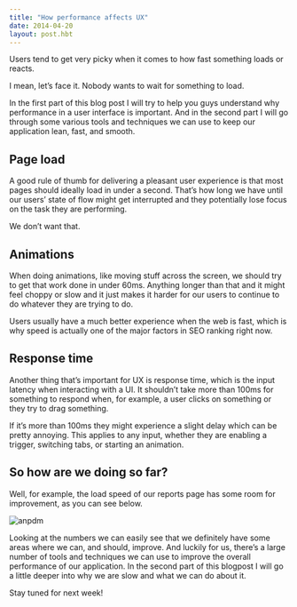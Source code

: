 ```yaml
---
title: "How performance affects UX"
date: 2014-04-20
layout: post.hbt
---
```


Users tend to get very picky when it comes to how fast something loads or reacts.

I mean, let’s face it. Nobody wants to wait for something to load.

In the first part of this blog post I will try to help you guys understand why performance in a user interface is important. And in the second part I will go through some various tools and techniques we can use to keep our application lean, fast, and smooth.

## Page load

A good rule of thumb for delivering a pleasant user experience is that most pages should ideally load in under a second. That’s how long we have until our users’ state of flow might get interrupted and they potentially lose focus on the task they are performing.

We don’t want that.

## Animations

When doing animations, like moving stuff across the screen, we should try to get that work done in under 60ms. Anything longer than that and it might feel choppy or slow and it just makes it harder for our users to continue to do whatever they are trying to do.

Users usually have a much better experience when the web is fast, which is why speed is actually one of the major factors in SEO ranking right now.

## Response time

Another thing that’s important for UX is response time, which is the input latency when interacting with a UI. It shouldn’t take more than 100ms for something to respond when, for example, a user clicks on something or they try to drag something.

If it’s more than 100ms they might experience a slight delay which can be pretty annoying. This applies to any input, whether they are enabling a trigger, switching tabs, or starting an animation.

## So how are we doing so far?

Well, for example, the load speed of our reports page has some room for improvement, as you can see below.

![anpdm](https://gist.github.com/kvzivn/ce1cdb75a367eb7be044/raw/3c277315938c40f50ca171b343779b4a9c0039d4/anpdm_reports.png)

Looking at the numbers we can easily see that we definitely have some areas where we can, and should, improve. And luckily for us, there’s a large number of tools and techniques we can use to improve the overall performance of our application. In the second part of this blogpost I will go a little deeper into why we are slow and what we can do about it.

Stay tuned for next week!